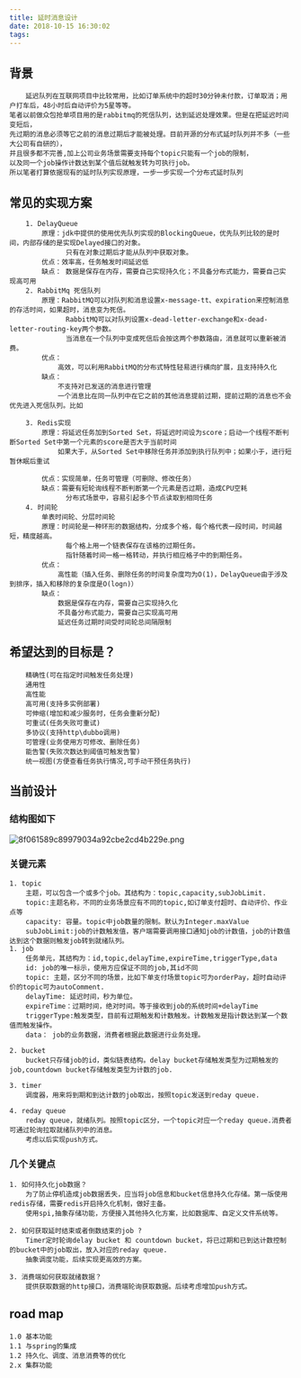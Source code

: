 ```yaml
---
title: 延时消息设计
date: 2018-10-15 16:30:02
tags:
---
```


## 背景
        延迟队列在互联网项目中比较常用，比如订单系统中的超时30分钟未付款，订单取消；用户打车后，48小时后自动评价为5星等等。
    笔者以前做众包抢单项目用的是rabbitmq的死信队列，达到延迟处理效果。但是在把延迟时间变短后，
    先过期的消息必须等它之前的消息过期后才能被处理。目前开源的分布式延时队列并不多（一些大公司有自研的），
    并且很多都不完善,加上公司业务场景需要支持每个topic只能有一个job的限制，
    以及同一个job操作计数达到某个值后就触发转为可执行job。
    所以笔者打算依据现有的延时队列实现原理，一步一步实现一个分布式延时队列

## 常见的实现方案       
        1. DelayQueue 
            原理：jdk中提供的使用优先队列实现的BlockingQueue，优先队列比较的是时间，内部存储的是实现Delayed接口的对象。 
                  只有在对象过期后才能从队列中获取对象。
            优点：效率高，任务触发时间延迟低
            缺点： 数据是保存在内存，需要自己实现持久化；不具备分布式能力，需要自己实现高可用
        2. RabbitMq 死信队列
            原理：RabbitMQ可以对队列和消息设置x-message-tt、expiration来控制消息的存活时间，如果超时，消息变为死信。
                  RabbitMQ可以对队列设置x-dead-letter-exchange和x-dead-letter-routing-key两个参数。
                  当消息在一个队列中变成死信后会按这两个参数路由，消息就可以重新被消费。
            优点：
                高效，可以利用RabbitMQ的分布式特性轻易进行横向扩展，且支持持久化
            缺点：
                不支持对已发送的消息进行管理
                一个消息比在同一队列中在它之前的其他消息提前过期，提前过期的消息也不会优先进入死信队列。比如
                
<!-- more -->

        3. Redis实现
            原理：将延迟任务加到Sorted Set，将延迟时间设为score；启动一个线程不断判断Sorted Set中第一个元素的score是否大于当前时间
                如果大于，从Sorted Set中移除任务并添加到执行队列中；如果小于，进行短暂休眠后重试
            
            优点：实现简单，任务可管理（可删除、修改任务）
            缺点：需要有短轮询线程不断判断第一个元素是否过期，造成CPU空耗
                  分布式场景中，容易引起多个节点读取到相同任务
        4. 时间轮
            单表时间轮、分层时间轮
            原理：时间轮是一种环形的数据结构，分成多个格，每个格代表一段时间，时间越短，精度越高。
                  每个格上用一个链表保存在该格的过期任务。
                  指针随着时间一格一格转动，并执行相应格子中的到期任务。
            优点：
                高性能（插入任务、删除任务的时间复杂度均为O(1)，DelayQueue由于涉及到排序，插入和移除的复杂度是O(logn)）
            缺点：
                数据是保存在内存，需要自己实现持久化
                不具备分布式能力，需要自己实现高可用
                延迟任务过期时间受时间轮总间隔限制

## 希望达到的目标是？
        精确性(可在指定时间触发任务处理)
        通用性
        高性能
        高可用(支持多实例部署)
        可伸缩(增加和减少服务时，任务会重新分配)
        可重试(任务失败可重试)
        多协议(支持http\dubbo调用)
        可管理(业务使用方可修改、删除任务)
        能告警(失败次数达到阈值可触发告警)
        统一视图(方便查看任务执行情况,可手动干预任务执行)

## 当前设计    
    
### 结构图如下

![8f061589c89979034a92cbe2cd4b229e.png](evernotecid://828564D9-41A6-4AB5-91C7-510B39A2D751/appyinxiangcom/79943/ENResource/p652)

### 关键元素
    1. topic
        主题，可以包含一个或多个job。其结构为：topic,capacity,subJobLimit.
        topic:主题名称，不同的业务场景应有不同的topic,如订单支付超时、自动评价、作业点等
        capacity: 容量。topic中job数量的限制。默认为Integer.maxValue
        subJobLimit:job的计数触发值，客户端需要调用接口通知job的计数值，job的计数值达到这个数据则触发job转到就绪队列。
    1. job
        任务单元，其结构为：id,topic,delayTime,expireTime,triggerType,data
        id: job的唯一标示，使用方应保证不同的job,其id不同
        topic: 主题，区分不同的场景，比如下单支付场景topic可为orderPay，超时自动评价的topic可为autoComment.
        delayTime: 延迟时间，秒为单位。
        expireTime：过期时间，绝对时间。等于接收到job的系统时间+delayTime
        triggerType:触发类型，目前有过期触发和计数触发。计数触发是指计数达到某一个数值而触发操作。
        data： job的业务数据，消费者根据此数据进行业务处理。
        
    2. bucket
        bucket只存储job的id，类似链表结构。delay bucket存储触发类型为过期触发的job,countdown bucket存储触发类型为计数的job.
        
    3. timer
        调度器，用来将到期和到达计数的job取出，按照topic发送到reday queue.
        
    4. reday queue
        reday queue，就绪队列。按照topic区分，一个topic对应一个reday queue.消费者可通过轮询拉取就绪队列中的消息。
        考虑以后实现push方式。
### 几个关键点
    1. 如何持久化job数据？
        为了防止停机造成job数据丢失，应当将job信息和bucket信息持久化存储。第一版使用redis存储，需要redis开启持久化机制，做好主备。
        使用spi,抽象存储功能，方便接入其他持久化方案，比如数据库、自定义文件系统等。
        
    2. 如何获取延时结束或者倒数结束的job ?
        Timer定时轮询delay bucket 和 countdown bucket，将已过期和已到达计数控制的bucket中的job取出，放入对应的reday queue.
        抽象调度功能，后续实现更高效的方案。
    
    3. 消费端如何获取就绪数据？
        提供获取数据的http接口，消费端轮询获取数据。后续考虑增加push方式。

## road map
    1.0 基本功能
    1.1 与spring的集成
    1.2 持久化、调度、消息消费等的优化
    2.x 集群功能